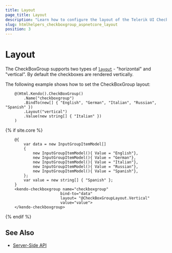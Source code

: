 ```yaml
---
title: Layout
page_title: Layout
description: "Learn how to configure the layout of the Telerik UI CheckBoxGroup for {{ site.framework }}."
slug: htmlhelpers_checkboxgroup_aspnetcore_layout
position: 3
---
```


# Layout

The CheckBoxGroup supports two types of [`layout`](/api/javascript/ui/checkboxgroup/configuration/layout) - "horizontal" and "vertical". By default the checkboxes are rendered vertically.

The following example shows how to set the CheckBoxGroup layout:

```HtmlHelper
    @(Html.Kendo().CheckBoxGroup()
        .Name("checkboxgroup")
        .BindTo(new[] { "English", "German", "Italian", "Russian", "Spanish" })
        .Layout("vertical")
        .Value(new string[] { "Italian" })
    )
```
{% if site.core %}
```TagHelper
    @{
        var data = new InputGroupItemModel[]
        {
            new InputGroupItemModel(){ Value = "English"},
            new InputGroupItemModel(){ Value = "German"},
            new InputGroupItemModel(){ Value = "Italian"},
            new InputGroupItemModel(){ Value = "Russian"},
            new InputGroupItemModel(){ Value = "Spanish"},
        };
        var value = new string[] { "Spanish" };
    }
    <kendo-checkboxgroup name="checkboxgroup"
                        bind-to="data"
                        layout= "@CheckBoxGroupLayout.Vertical"
                        value="value">
    </kendo-checkboxgroup>
```
{% endif %}


## See Also

* [Server-Side API](/api/checkboxgroup)
